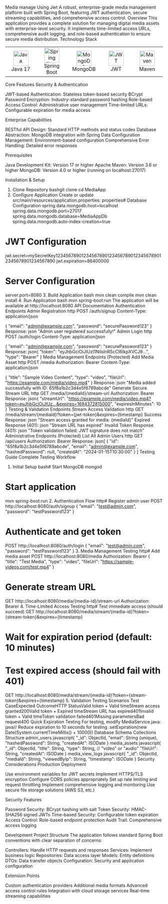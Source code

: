 Media manage Using Jwt
A robust, enterprise-grade media management platform built with Spring Boot, featuring JWT authentication, secure streaming capabilities, and comprehensive access control.
Overview
This application provides a complete solution for managing digital media assets with enterprise-level security. It implements time-limited access URLs, comprehensive audit logging, and role-based authentication to ensure secure media distribution.
Technology Stack
<div align="center">
  <table>
    <tr>
      <td align="center" width="96">
        <img src="https://cdn.jsdelivr.net/gh/devicons/devicon/icons/java/java-original.svg" width="48" height="48" alt="Java" />
        <br />Java 17
      </td>
      <td align="center" width="96">
        <img src="https://cdn.jsdelivr.net/gh/devicons/devicon/icons/spring/spring-original.svg" width="48" height="48" alt="Spring Boot" />
        <br />Spring Boot
      </td>
      <td align="center" width="96">
        <img src="https://cdn.jsdelivr.net/gh/devicons/devicon/icons/mongodb/mongodb-original.svg" width="48" height="48" alt="MongoDB" />
        <br />MongoDB
      </td>
      <td align="center" width="96">
        <img src="https://jwt.io/img/pic_logo.svg" width="48" height="48" alt="JWT" />
        <br />JWT
      </td>
      <td align="center" width="96">
        <img src="https://cdn.jsdelivr.net/gh/devicons/devicon/icons/maven/maven-original.svg" width="48" height="48" alt="Maven" />
        <br />Maven
      </td>
    </tr>
  </table>
</div>
Core Features
Security & Authentication

JWT-based Authentication: Stateless token-based security
BCrypt Password Encryption: Industry-standard password hashing
Role-based Access Control: Administrative user management
Time-limited URLs: Configurable expiration for media access

Enterprise Capabilities

RESTful API Design: Standard HTTP methods and status codes
Database Abstraction: MongoDB integration with Spring Data
Configuration Management: Environment-based configuration
Comprehensive Error Handling: Detailed error responses

Prerequisites

Java Development Kit: Version 17 or higher
Apache Maven: Version 3.6 or higher
MongoDB: Version 4.0 or higher (running on localhost:27017)

Installation & Setup
1. Clone Repository
bashgit clone <repository-url>
cd MediaApp
2. Configure Application
Create or update src/main/resources/application.properties:
properties# Database Configuration
spring.data.mongodb.host=localhost
spring.data.mongodb.port=27017
spring.data.mongodb.database=MediaAppDb
spring.data.mongodb.auto-index-creation=true

# JWT Configuration
jwt.secret=mySecretKey123456789012345678901234567890123456789012345678901234567890
jwt.expiration=86400000

# Server Configuration
server.port=8080
3. Build Application
bash mvn clean compile
mvn clean install
4. Run Application
bash mvn spring-boot:run
The application will be available at http://localhost:8080
API Documentation
Authentication Endpoints
Admin Registration
http POST /auth/signup
Content-Type: application/json

{
    "email": "admin@example.com",
    "password": "securePassword123"
}
Response:
json "Admin user registered successfully!"
Admin Login
http POST /auth/login
Content-Type: application/json

{
    "email": "admin@example.com",
    "password": "securePassword123"
}
Response:
json{
    "token": "eyJhbGciOiJIUzI1NiIsInR5cCI6IkpXVCJ9...",
    "type": "Bearer"
}
Media Management Endpoints (Protected)
Add Media Asset
http POST /media
Authorization: Bearer <jwt-token>
Content-Type: application/json

{
    "title": "Sample Video Content",
    "type": "video",
    "fileUrl": "https://example.com/media/video.mp4"
}
Response:
json "Media added successfully with ID: 65f8a1b2c3d4e5f6789abcde"
Generate Secure Stream URL
http GET /media/{mediaId}/stream-url
Authorization: Bearer <jwt-token>
Response:
json{
    "streamUrl": "https://example.com/media/video.mp4?token=eyJhbGciOiJIUz...&expires=1694372815000",
    "expiresInMinutes": 10
}
Testing & Validation Endpoints
Stream Access Validation
http GET /media/stream/{mediaId}?token={jwt-token}&expires={timestamp}
Success Response:
json "Stream access granted for media: {mediaId}"
Expired Response (401):
json "Stream URL has expired"
Invalid Token Response (401):
json "Token validation failed: JWT signature does not match"
Administrative Endpoints (Protected)
List All Admin Users
http GET /api/users
Authorization: Bearer <jwt-token>
Response:
json[
{
"id": "65f8a1b2c3d4e5f6789abcde",
"email": "admin@example.com",
"hashedPassword": null,
"createdAt": "2024-01-15T10:30:00"
}
]
Testing Guide
Complete Testing Workflow
1. Initial Setup
bash# Start MongoDB
mongod

# Start application
mvn spring-boot:run
2. Authentication Flow
http# Register admin user
POST http://localhost:8080/auth/signup
{
    "email": "test@admin.com",
    "password": "testPassword123"
}

# Authenticate and get token
POST http://localhost:8080/auth/login
{
    "email": "test@admin.com",
    "password": "testPassword123"
}
3. Media Management Testing
http# Add media asset
POST http://localhost:8080/media
Authorization: Bearer <your-jwt-token>
{
    "title": "Test Media",
    "type": "video",
    "fileUrl": "https://sample-videos.com/test.mp4"
}

# Generate stream URL
GET http://localhost:8080/media/{media-id}/stream-url
Authorization: Bearer <your-jwt-token>
4. Time-Limited Access Testing
http# Test immediate access (should succeed)
GET http://localhost:8080/media/stream/{media-id}?token={stream-token}&expires={timestamp}

# Wait for expiration period (default: 10 minutes)
# Test expired access (should fail with 401)
GET http://localhost:8080/media/stream/{media-id}?token={stream-token}&expires={timestamp}
5. Validation Testing Scenarios
Test CaseExpected OutcomeHTTP StatusValid token + Valid timeStream access granted200Valid token + Expired timeStream URL has expired401Invalid token + Valid timeToken validation failed401Missing parametersBad request400
Quick Expiration Testing
For  testing, modify MediaService.java:
java// Reduce expiration to 10 seconds for testing
.setExpiration(new Date(System.currentTimeMillis() + 10000))
Database Schema
Collections Structure
admin_users
javascript{
    "_id": ObjectId,
    "email": String (unique),
    "hashedPassword": String,
    "createdAt": ISODate
}
media_assets
javascript{
    "_id": ObjectId,
    "title": String,
    "type": String, // "video" or "audio"
    "fileUrl": String,
    "createdAt": ISODate
}
media_view_logs
javascript{
    "_id": ObjectId,
    "mediaId": String,
    "viewedByIp": String,
    "timestamp": ISODate
}
Security Considerations
Production Deployment

Use environment variables for JWT secrets
Implement HTTPS/TLS encryption
Configure CORS policies appropriately
Set up rate limiting and request throttling
Implement comprehensive logging and monitoring
Use secure file storage solutions (AWS S3, etc.)

Security Features

Password Security: BCrypt hashing with salt
Token Security: HMAC-SHA256 signed JWTs
Time-based Security: Configurable token expiration
Access Control: Role-based endpoint protection
Audit Trail: Comprehensive access logging

Development
Project Structure
The application follows standard Spring Boot conventions with clear separation of concerns:

Controllers: Handle HTTP requests and responses
Services: Implement business logic
Repositories: Data access layer
Models: Entity definitions
DTOs: Data transfer objects
Configuration: Security and application configuration

Extension Points

Custom authentication providers
Additional media formats
Advanced access control rules
Integration with cloud storage services
Real-time streaming capabilities
